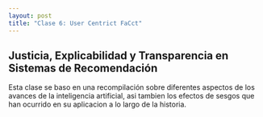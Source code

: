 ```yaml
---
layout: post
title: "Clase 6: User Centrict FaCct"
---
```


## Justicia, Explicabilidad y Transparencia en Sistemas de Recomendación

Esta clase se baso en una recompilación sobre diferentes aspectos de los avances de la inteligencia artificial, asi tambien los efectos de sesgos que han ocurrido en su aplicacion a lo largo de la historia.



